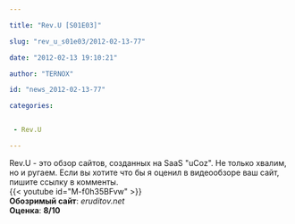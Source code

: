 ```yaml
---

title: "Rev.U [S01E03]"

slug: "rev_u_s01e03/2012-02-13-77"

date: "2012-02-13 19:10:21"

author: "TERNOX"

id: "news_2012-02-13-77"

categories:


 - Rev.U

---
```


Rev.U - это обзор сайтов, созданных на SaaS "uCoz". Не только хвалим, но и ругаем. Если вы хотите что бы я оценил в видеообзоре ваш сайт, пишите ссылку в комменты.  
{{< youtube id="M-f0h35BFvw" >}}  
**Обозримый сайт**: _eruditov.net_  
**Оценка**: **8/10**